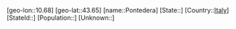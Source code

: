 ﻿---
location: [43.65,10.68]
type: City
tags:
- geo/City


SpocWebEntityId: 33447
isDeleted: false
confidential: public

---
[geo-lon::10.68]
[geo-lat::43.65]
[name::Pontedera]
[State::]
[Country::[Italy](geo/Continent/Europe/Italy.md)]
[StateId::]
[Population::]
[Unknown::]

